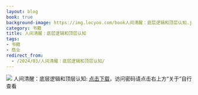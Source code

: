 ```yaml
---
layout: blog
book: true
background-image: https://img.locyoo.com/book人间清醒：底层逻辑和顶层认知.jpg
category: 书籍
title: 人间清醒：底层逻辑和顶层认知
tags:
- 书籍
- 商业
redirect_from:
  - /2024/03/人间清醒：底层逻辑和顶层认知/
---
```

![](https://img.locyoo.com/book人间清醒：底层逻辑和顶层认知.jpg)
人间清醒：底层逻辑和顶层认知: <a name = "ref1" href="https://url18.ctfile.com/f/50983618-1334550580-c409cc?p=3619">点击下载</a>，访问密码请点击右上方“关于”自行查看